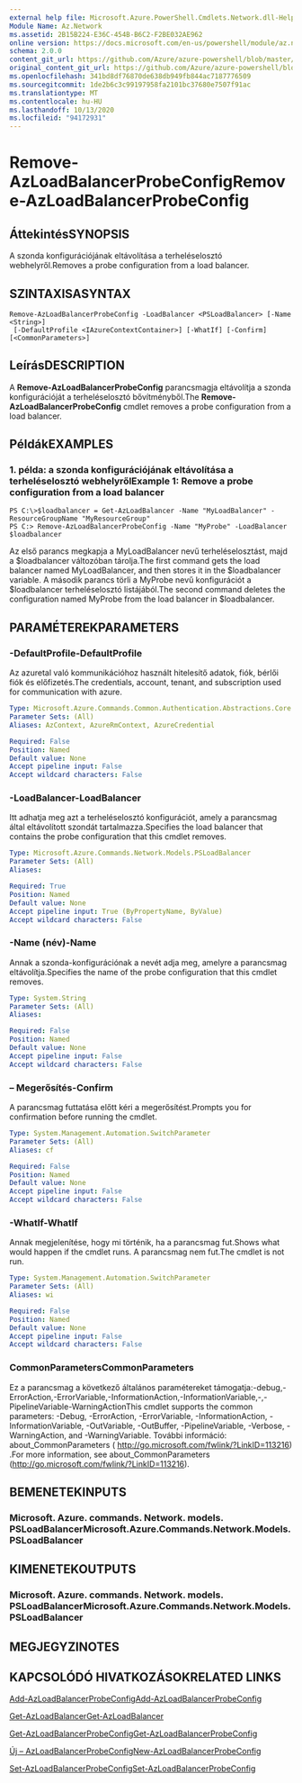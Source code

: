 ```yaml
---
external help file: Microsoft.Azure.PowerShell.Cmdlets.Network.dll-Help.xml
Module Name: Az.Network
ms.assetid: 2B15B224-E36C-454B-B6C2-F2BE032AE962
online version: https://docs.microsoft.com/en-us/powershell/module/az.network/remove-azloadbalancerprobeconfig
schema: 2.0.0
content_git_url: https://github.com/Azure/azure-powershell/blob/master/src/Network/Network/help/Remove-AzLoadBalancerProbeConfig.md
original_content_git_url: https://github.com/Azure/azure-powershell/blob/master/src/Network/Network/help/Remove-AzLoadBalancerProbeConfig.md
ms.openlocfilehash: 341bd8df76870de638db949fb844ac7187776509
ms.sourcegitcommit: 1de2b6c3c99197958fa2101bc37680e7507f91ac
ms.translationtype: MT
ms.contentlocale: hu-HU
ms.lasthandoff: 10/13/2020
ms.locfileid: "94172931"
---
```

# <span data-ttu-id="97d80-101">Remove-AzLoadBalancerProbeConfig</span><span class="sxs-lookup"><span data-stu-id="97d80-101">Remove-AzLoadBalancerProbeConfig</span></span>

## <span data-ttu-id="97d80-102">Áttekintés</span><span class="sxs-lookup"><span data-stu-id="97d80-102">SYNOPSIS</span></span>
<span data-ttu-id="97d80-103">A szonda konfigurációjának eltávolítása a terheléselosztó webhelyről.</span><span class="sxs-lookup"><span data-stu-id="97d80-103">Removes a probe configuration from a load balancer.</span></span>

## <span data-ttu-id="97d80-104">SZINTAXISA</span><span class="sxs-lookup"><span data-stu-id="97d80-104">SYNTAX</span></span>

```
Remove-AzLoadBalancerProbeConfig -LoadBalancer <PSLoadBalancer> [-Name <String>]
 [-DefaultProfile <IAzureContextContainer>] [-WhatIf] [-Confirm] [<CommonParameters>]
```

## <span data-ttu-id="97d80-105">Leírás</span><span class="sxs-lookup"><span data-stu-id="97d80-105">DESCRIPTION</span></span>
<span data-ttu-id="97d80-106">A **Remove-AzLoadBalancerProbeConfig** parancsmagja eltávolítja a szonda konfigurációját a terheléselosztó bővítményből.</span><span class="sxs-lookup"><span data-stu-id="97d80-106">The **Remove-AzLoadBalancerProbeConfig** cmdlet removes a probe configuration from a load balancer.</span></span>

## <span data-ttu-id="97d80-107">Példák</span><span class="sxs-lookup"><span data-stu-id="97d80-107">EXAMPLES</span></span>

### <span data-ttu-id="97d80-108">1. példa: a szonda konfigurációjának eltávolítása a terheléselosztó webhelyről</span><span class="sxs-lookup"><span data-stu-id="97d80-108">Example 1: Remove a probe configuration from a load balancer</span></span>
```
PS C:\>$loadbalancer = Get-AzLoadBalancer -Name "MyLoadBalancer" -ResourceGroupName "MyResourceGroup"
PS C:> Remove-AzLoadBalancerProbeConfig -Name "MyProbe" -LoadBalancer $loadbalancer
```

<span data-ttu-id="97d80-109">Az első parancs megkapja a MyLoadBalancer nevű terheléselosztást, majd a $loadbalancer változóban tárolja.</span><span class="sxs-lookup"><span data-stu-id="97d80-109">The first command gets the load balancer named MyLoadBalancer, and then stores it in the $loadbalancer variable.</span></span>
<span data-ttu-id="97d80-110">A második parancs törli a MyProbe nevű konfigurációt a $loadbalancer terheléselosztó listájából.</span><span class="sxs-lookup"><span data-stu-id="97d80-110">The second command deletes the configuration named MyProbe from the load balancer in $loadbalancer.</span></span>

## <span data-ttu-id="97d80-111">PARAMÉTEREK</span><span class="sxs-lookup"><span data-stu-id="97d80-111">PARAMETERS</span></span>

### <span data-ttu-id="97d80-112">-DefaultProfile</span><span class="sxs-lookup"><span data-stu-id="97d80-112">-DefaultProfile</span></span>
<span data-ttu-id="97d80-113">Az azuretal való kommunikációhoz használt hitelesítő adatok, fiók, bérlői fiók és előfizetés.</span><span class="sxs-lookup"><span data-stu-id="97d80-113">The credentials, account, tenant, and subscription used for communication with azure.</span></span>

```yaml
Type: Microsoft.Azure.Commands.Common.Authentication.Abstractions.Core.IAzureContextContainer
Parameter Sets: (All)
Aliases: AzContext, AzureRmContext, AzureCredential

Required: False
Position: Named
Default value: None
Accept pipeline input: False
Accept wildcard characters: False
```

### <span data-ttu-id="97d80-114">-LoadBalancer</span><span class="sxs-lookup"><span data-stu-id="97d80-114">-LoadBalancer</span></span>
<span data-ttu-id="97d80-115">Itt adhatja meg azt a terheléselosztó konfigurációt, amely a parancsmag által eltávolított szondát tartalmazza.</span><span class="sxs-lookup"><span data-stu-id="97d80-115">Specifies the load balancer that contains the probe configuration that this cmdlet removes.</span></span>

```yaml
Type: Microsoft.Azure.Commands.Network.Models.PSLoadBalancer
Parameter Sets: (All)
Aliases:

Required: True
Position: Named
Default value: None
Accept pipeline input: True (ByPropertyName, ByValue)
Accept wildcard characters: False
```

### <span data-ttu-id="97d80-116">-Name (név)</span><span class="sxs-lookup"><span data-stu-id="97d80-116">-Name</span></span>
<span data-ttu-id="97d80-117">Annak a szonda-konfigurációnak a nevét adja meg, amelyre a parancsmag eltávolítja.</span><span class="sxs-lookup"><span data-stu-id="97d80-117">Specifies the name of the probe configuration that this cmdlet removes.</span></span>

```yaml
Type: System.String
Parameter Sets: (All)
Aliases:

Required: False
Position: Named
Default value: None
Accept pipeline input: False
Accept wildcard characters: False
```

### <span data-ttu-id="97d80-118">– Megerősítés</span><span class="sxs-lookup"><span data-stu-id="97d80-118">-Confirm</span></span>
<span data-ttu-id="97d80-119">A parancsmag futtatása előtt kéri a megerősítést.</span><span class="sxs-lookup"><span data-stu-id="97d80-119">Prompts you for confirmation before running the cmdlet.</span></span>

```yaml
Type: System.Management.Automation.SwitchParameter
Parameter Sets: (All)
Aliases: cf

Required: False
Position: Named
Default value: None
Accept pipeline input: False
Accept wildcard characters: False
```

### <span data-ttu-id="97d80-120">-WhatIf</span><span class="sxs-lookup"><span data-stu-id="97d80-120">-WhatIf</span></span>
<span data-ttu-id="97d80-121">Annak megjelenítése, hogy mi történik, ha a parancsmag fut.</span><span class="sxs-lookup"><span data-stu-id="97d80-121">Shows what would happen if the cmdlet runs.</span></span> <span data-ttu-id="97d80-122">A parancsmag nem fut.</span><span class="sxs-lookup"><span data-stu-id="97d80-122">The cmdlet is not run.</span></span>

```yaml
Type: System.Management.Automation.SwitchParameter
Parameter Sets: (All)
Aliases: wi

Required: False
Position: Named
Default value: None
Accept pipeline input: False
Accept wildcard characters: False
```

### <span data-ttu-id="97d80-123">CommonParameters</span><span class="sxs-lookup"><span data-stu-id="97d80-123">CommonParameters</span></span>
<span data-ttu-id="97d80-124">Ez a parancsmag a következő általános paramétereket támogatja:-debug,-ErrorAction,-ErrorVariable,-InformationAction,-InformationVariable,-,-PipelineVariable-WarningAction</span><span class="sxs-lookup"><span data-stu-id="97d80-124">This cmdlet supports the common parameters: -Debug, -ErrorAction, -ErrorVariable, -InformationAction, -InformationVariable, -OutVariable, -OutBuffer, -PipelineVariable, -Verbose, -WarningAction, and -WarningVariable.</span></span> <span data-ttu-id="97d80-125">További információ: about_CommonParameters ( http://go.microsoft.com/fwlink/?LinkID=113216) .</span><span class="sxs-lookup"><span data-stu-id="97d80-125">For more information, see about_CommonParameters (http://go.microsoft.com/fwlink/?LinkID=113216).</span></span>

## <span data-ttu-id="97d80-126">BEMENETEK</span><span class="sxs-lookup"><span data-stu-id="97d80-126">INPUTS</span></span>

### <span data-ttu-id="97d80-127">Microsoft. Azure. commands. Network. models. PSLoadBalancer</span><span class="sxs-lookup"><span data-stu-id="97d80-127">Microsoft.Azure.Commands.Network.Models.PSLoadBalancer</span></span>

## <span data-ttu-id="97d80-128">KIMENETEK</span><span class="sxs-lookup"><span data-stu-id="97d80-128">OUTPUTS</span></span>

### <span data-ttu-id="97d80-129">Microsoft. Azure. commands. Network. models. PSLoadBalancer</span><span class="sxs-lookup"><span data-stu-id="97d80-129">Microsoft.Azure.Commands.Network.Models.PSLoadBalancer</span></span>

## <span data-ttu-id="97d80-130">MEGJEGYZI</span><span class="sxs-lookup"><span data-stu-id="97d80-130">NOTES</span></span>

## <span data-ttu-id="97d80-131">KAPCSOLÓDÓ HIVATKOZÁSOK</span><span class="sxs-lookup"><span data-stu-id="97d80-131">RELATED LINKS</span></span>

[<span data-ttu-id="97d80-132">Add-AzLoadBalancerProbeConfig</span><span class="sxs-lookup"><span data-stu-id="97d80-132">Add-AzLoadBalancerProbeConfig</span></span>](./Add-AzLoadBalancerProbeConfig.md)

[<span data-ttu-id="97d80-133">Get-AzLoadBalancer</span><span class="sxs-lookup"><span data-stu-id="97d80-133">Get-AzLoadBalancer</span></span>](./Get-AzLoadBalancer.md)

[<span data-ttu-id="97d80-134">Get-AzLoadBalancerProbeConfig</span><span class="sxs-lookup"><span data-stu-id="97d80-134">Get-AzLoadBalancerProbeConfig</span></span>](./Get-AzLoadBalancerProbeConfig.md)

[<span data-ttu-id="97d80-135">Új – AzLoadBalancerProbeConfig</span><span class="sxs-lookup"><span data-stu-id="97d80-135">New-AzLoadBalancerProbeConfig</span></span>](./New-AzLoadBalancerProbeConfig.md)

[<span data-ttu-id="97d80-136">Set-AzLoadBalancerProbeConfig</span><span class="sxs-lookup"><span data-stu-id="97d80-136">Set-AzLoadBalancerProbeConfig</span></span>](./Set-AzLoadBalancerProbeConfig.md)


